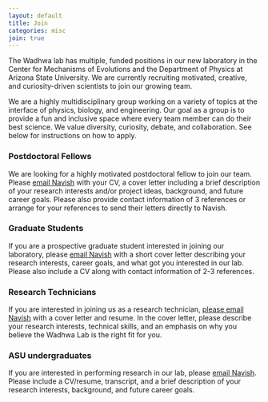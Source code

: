 ```yaml
---
layout: default
title: Join
categories: misc
join: true
---
```

The Wadhwa lab has multiple, funded positions in our new laboratory in the Center for Mechanisms of Evolutions and the Department of Physics at Arizona State University. We are currently recruiting motivated, creative, and curiosity-driven scientists to join our growing team. 

We are a highly multidisciplinary group working on a variety of topics at the interface of physics, biology, and engineering. Our goal as a group is to provide a fun and inclusive space where every team member can do their best science. We value diversity, curiosity, debate, and collaboration. See below for instructions on how to apply.

### Postdoctoral Fellows
We are looking for a highly motivated postdoctoral fellow to join our team. Please [email Navish](mailto:Navish.Wadhwa@asu.edu) with your CV, a cover letter including a brief description of your research interests and/or project ideas, background, and future career goals. Please also provide contact information of 3 references or arrange for your references to send their letters directly to Navish. 

### Graduate Students
If you are a prospective graduate student interested in joining our laboratory, please [email Navish](mailto:Navish.Wadhwa@asu.edu) with a short cover letter describing your research interests, career goals, and what got you interested in our lab. Please also include a CV along with contact information of 2-3 references.

### Research Technicians
If you are interested in joining us as a research technician, [please email Navish](mailto:Navish.Wadhwa@asu.edu) with a cover letter and resume. In the cover letter, please describe your research interests, technical skills, and an emphasis on why you believe the Wadhwa Lab is the right fit for you.

### ASU undergraduates
If you are interested in performing research in our lab, please [email Navish](mailto:Navish.Wadhwa@asu.edu). Please include a CV/resume, transcript, and a brief description of your research interests, background, and future career goals. 

